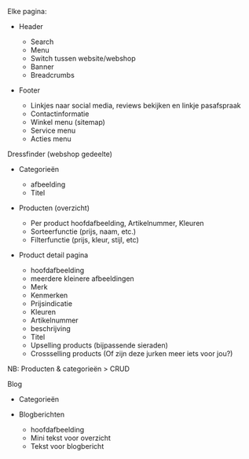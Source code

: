 Elke pagina:
- Header
	- Search
	- Menu
	- Switch tussen website/webshop
	- Banner
	- Breadcrumbs
	
- Footer
	- Linkjes naar social media, reviews bekijken en linkje pasafspraak
	- Contactinformatie
	- Winkel menu (sitemap)
	- Service menu
	- Acties menu

Dressfinder (webshop gedeelte)
- Categorieën
	- afbeelding
	- Titel
	
- Producten (overzicht)
	- Per product hoofdafbeelding, Artikelnummer, Kleuren
	- Sorteerfunctie (prijs, naam, etc.)
	- Filterfunctie (prijs, kleur, stijl, etc)
	
- Product detail pagina
	- hoofdafbeelding
	- meerdere kleinere afbeeldingen
	- Merk
	- Kenmerken
	- Prijsindicatie
	- Kleuren
	- Artikelnummer
	- beschrijving
	- Titel
	- Upselling products (bijpassende sieraden)
	- Crossselling products (Of zijn deze jurken meer iets voor jou?)
	
NB: Producten & categorieën > CRUD
	
	
Blog
- Categorieën

- Blogberichten
	- hoofdafbeelding
	- Mini tekst voor overzicht
	- Tekst voor blogbericht